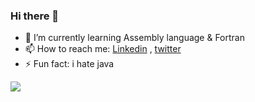 ### Hi there 👋

- 🌱 I’m currently learning Assembly language & Fortran
- 📫 How to reach me: [Linkedin](https://www.linkedin.com/in/muhammad-nazeem-5ab092180/) , [twitter]('https://twitter.com/JuventusRuling')
- ⚡ Fun fact: i hate java
<img src='https://github-readme-stats.vercel.app/api?username=nazeemnato&show_icons=true'/>
